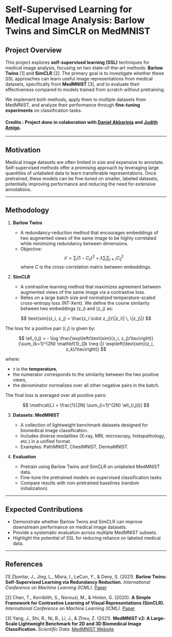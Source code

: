 # Self-Supervised Learning for Medical Image Analysis: Barlow Twins and SimCLR on MedMNIST

## Project Overview
This project explores **self-supervised learning (SSL)** techniques for medical image analysis, focusing on two state-of-the-art methods: **Barlow Twins** [1] and **SimCLR** [2]. The primary goal is to investigate whether these SSL approaches can learn useful image representations from medical datasets, specifically from **MedMNIST** [3], and to evaluate their effectiveness compared to models trained from scratch without pretraining.  

We implement both methods, apply them to multiple datasets from MedMNIST, and analyze their performance through **fine-tuning experiments** on classification tasks.  

#### Credits : Project done in colaboration with [Daniel Akbarinia](https://github.com/Daniel34990) and [Judith Amigo](https://github.com/crocojude).

---

## Motivation
Medical image datasets are often limited in size and expensive to annotate. Self-supervised methods offer a promising approach by leveraging large quantities of unlabeled data to learn transferable representations. Once pretrained, these models can be fine-tuned on smaller, labeled datasets, potentially improving performance and reducing the need for extensive annotations.

---

## Methodology
1. **Barlow Twins**  
   - A redundancy-reduction method that encourages embeddings of two augmented views of the same image to be highly correlated while minimizing redundancy between dimensions.  
   - Objective:  
     $$
     \mathcal{L} = \sum_i (1 - C_{ii})^2 + \lambda \sum_{i} \sum_{j \neq i} C_{ij}^2
     $$
     where $C$ is the cross-correlation matrix between embeddings.

2. **SimCLR**  
   - A contrastive learning method that maximizes agreement between augmented views of the same image via a contrastive loss.  
   - Relies on a large batch size and normalized temperature-scaled cross-entropy loss (NT-Xent).
    We define the cosine similarity between two embeddings \(z_i\) and \(z_j\) as:

$$
\text{sim}(z_i, z_j) = \frac{z_i \cdot z_j}{\|z_i\| \, \|z_j\|}
$$

The loss for a positive pair $(i,j)$ is given by:

$$
\ell_{i,j} = - \log \frac{\exp\left(\text{sim}(z_i, z_j)/\tau\right)}{\sum_{k=1}^{2N} \mathbf{1}_{[k \neq i]} \exp\left(\text{sim}(z_i, z_k)/\tau\right)}
$$

where:
- $\tau$ is the **temperature**,
- the numerator corresponds to the similarity between the two positive views,
- the denominator normalizes over all other negative pairs in the batch.

The final loss is averaged over all positive pairs:

$$
\mathcal{L} = \frac{1}{2N} \sum_{i=1}^{2N} \ell_{i,j(i)}
$$

3. **Datasets: MedMNIST**  
   - A collection of lightweight benchmark datasets designed for biomedical image classification.  
   - Includes diverse modalities (X-ray, MRI, microscopy, histopathology, etc.) in a unified format.  
   - Examples: PathMNIST, ChestMNIST, DermaMNIST.  

4. **Evaluation**  
   - Pretrain using Barlow Twins and SimCLR on unlabeled MedMNIST data.  
   - Fine-tune the pretrained models on supervised classification tasks.  
   - Compare results with non-pretrained baselines (random initialization).  

---

## Expected Contributions
- Demonstrate whether Barlow Twins and SimCLR can improve downstream performance on medical image datasets.  
- Provide a systematic evaluation across multiple MedMNIST subsets.  
- Highlight the potential of SSL for reducing reliance on labeled medical data.  

---

## References
[1] Zbontar, J., Jing, L., Misra, I., LeCun, Y., & Deny, S. (2021). **Barlow Twins: Self-Supervised Learning via Redundancy Reduction.** *International Conference on Machine Learning (ICML).* [Paper](https://arxiv.org/abs/2103.03230)  

[2] Chen, T., Kornblith, S., Norouzi, M., & Hinton, G. (2020). **A Simple Framework for Contrastive Learning of Visual Representations (SimCLR).** *International Conference on Machine Learning (ICML).* [Paper](https://arxiv.org/abs/2002.05709)  

[3] Yang, J., Shi, R., Ni, B., Li, J., & Zhou, Z. (2021). **MedMNIST v2: A Large-Scale Lightweight Benchmark for 2D and 3D Biomedical Image Classification.** *Scientific Data.* [MedMNIST Website](https://medmnist.com/)  

